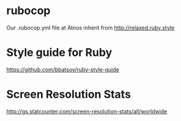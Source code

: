 # rubocop

Our .rubocop.yml file at Atnos inherit from http://relaxed.ruby.style

# Style guide for Ruby

https://github.com/bbatsov/ruby-style-guide

# Screen Resolution Stats

http://gs.statcounter.com/screen-resolution-stats/all/worldwide

